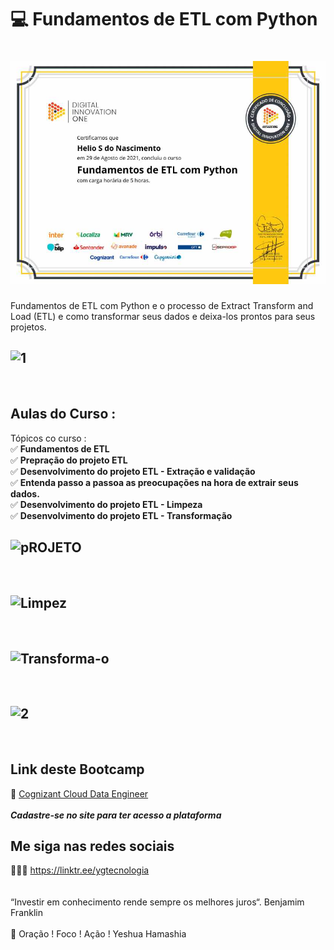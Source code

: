 # 💻   Fundamentos de ETL com Python

<h1>
   <img src="https://raw.githubusercontent.com/saldanhayg/Certificados/main/CURSOS/BI/PYTHON/Fundamentos%20de%20ETL%20com%20Python.jpg" border="0">
</h1>

Fundamentos de ETL com Python e o processo de Extract Transform and Load (ETL) e como transformar seus dados e deixa-los prontos para seus projetos.

<h2>
   <img src="https://i.ibb.co/tP3Y57d/1.jpg" alt="1" border="0">
</h2>
<br>

## Aulas do Curso : 

Tópicos co curso :<br>
✅ **Fundamentos de ETL**<br>
✅ **Prepração do projeto ETL**<br>
✅ **Desenvolvimento do projeto ETL - Extração e validação**<br>
✅ **Entenda passo a passoa as preocupações na hora de extrair seus dados.**<br>
✅ **Desenvolvimento do projeto ETL - Limpeza**<br>
✅ **Desenvolvimento do projeto ETL - Transformação**<br>

<h2>
   <img src="https://i.ibb.co/37G3qYK/pROJETO.png" alt="pROJETO" border="0">
</h2>
<br>

<h2>
   <img src="https://i.ibb.co/KD2tvtH/Limpez.png" alt="Limpez" border="0">
</h2>
<br>

<h2>
<img src="https://i.ibb.co/H4HtYhF/Transforma-o.jpg" alt="Transforma-o" border="0">
</h2>
<br>

<h2>
   <img src="https://i.ibb.co/ZKSGrM5/2.jpg" alt="2" border="0">
</h2>
<br>

## Link deste Bootcamp

 🎯 <a href="https://digitalinnovation.one/sign-up?ref=EDH1OJTU7E" target="_blank">Cognizant Cloud Data Engineer</a>
<br>
<br> 
***Cadastre-se no site para ter acesso a plataforma***


## Me siga nas redes sociais

👨‍💼🔮  https://linktr.ee/ygtecnologia 
<br>
<br> 
<br> 
“Investir em conhecimento rende sempre os melhores juros“. Benjamim Franklin
<br>
<br> 
🙏 Oração ! Foco ! Ação ! Yeshua Hamashia 
